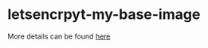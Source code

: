 # letsencrpyt-my-base-image
More details can be found [here](https://github.com/linuxserver/docker-letsencrypt)
